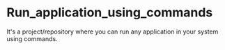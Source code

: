 # Run_application_using_commands
It's a project/repository where you can run any application in your system using commands. 
